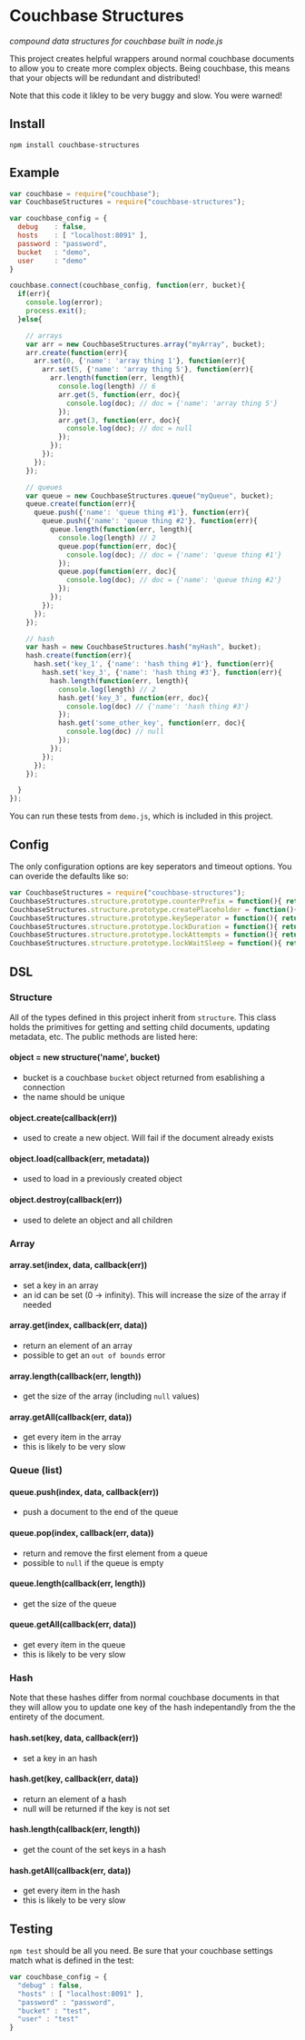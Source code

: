 # Couchbase Structures
*compound data structures for couchbase built in node.js*

This project creates helpful wrappers around normal couchbase documents to allow you to create more complex objects.  Being couchbase, this means that your objects will be redundant and distributed!

Note that this code it likley to be very buggy and slow.  You were warned!

## Install

`npm install couchbase-structures`

## Example
```javascript
var couchbase = require("couchbase"); 
var CouchbaseStructures = require("couchbase-structures");

var couchbase_config = {
  debug    : false,
  hosts    : [ "localhost:8091" ],
  password : "password",
  bucket   : "demo",
  user     : "demo"
}

couchbase.connect(couchbase_config, function(err, bucket){
  if(err){ 
    console.log(error);
    process.exit();
  }else{

    // arrays
    var arr = new CouchbaseStructures.array("myArray", bucket);
    arr.create(function(err){
      arr.set(0, {'name': 'array thing 1'}, function(err){
        arr.set(5, {'name': 'array thing 5'}, function(err){
          arr.length(function(err, length){
            console.log(length) // 6
            arr.get(5, function(err, doc){
              console.log(doc); // doc = {'name': 'array thing 5'}
            });
            arr.get(3, function(err, doc){
              console.log(doc); // doc = null
            });
          });
        });
      });
    });

    // queues
    var queue = new CouchbaseStructures.queue("myQueue", bucket);
    queue.create(function(err){
      queue.push({'name': 'queue thing #1'}, function(err){
        queue.push({'name': 'queue thing #2'}, function(err){
          queue.length(function(err, length){
            console.log(length) // 2
            queue.pop(function(err, doc){
              console.log(doc); // doc = {'name': 'queue thing #1'}
            });
            queue.pop(function(err, doc){
              console.log(doc); // doc = {'name': 'queue thing #2'}
            });
          });
        });
      });
    });

    // hash
    var hash = new CouchbaseStructures.hash("myHash", bucket);
    hash.create(function(err){
      hash.set('key_1', {'name': 'hash thing #1'}, function(err){
        hash.set('key_3', {'name': 'hash thing #3'}, function(err){ 
          hash.length(function(err, length){
            console.log(length) // 2
            hash.get('key_3', function(err, doc){
              console.log(doc) // {'name': 'hash thing #3'}
            });
            hash.get('some_other_key', function(err, doc){
              console.log(doc) // null
            }); 
          });
        });
      });
    });

  }
});
```

You can run these tests from `demo.js`, which is included in this project.

## Config

The only configuration options are key seperators and timeout options.  You can overide the defaults like so:

```javascript
var CouchbaseStructures = require("couchbase-structures");
CouchbaseStructures.structure.prototype.counterPrefix = function(){ return "_counter"; }
CouchbaseStructures.structure.prototype.createPlaceholder = function(){ return "PLACEHOLDER"; }
CouchbaseStructures.structure.prototype.keySeperator = function(){ return ":"; }
CouchbaseStructures.structure.prototype.lockDuration = function(){ return 10; } // seconds
CouchbaseStructures.structure.prototype.lockAttempts = function(){ return 10; }
CouchbaseStructures.structure.prototype.lockWaitSleep = function(){ return 100; } // miliseconds
```

## DSL

### Structure
All of the types defined in this project inherit from `structure`.  This class holds the primitives for getting and setting child documents, updating metadata, etc.  The public methods are listed here:

#### object = new structure('name', bucket)

* bucket is a couchbase `bucket` object returned from esablishing a connection
* the name should be unique

#### object.create(callback(err))

* used to create a new object.  Will fail if the document already exists

#### object.load(callback(err, metadata))

* used to load in a previously created object

#### object.destroy(callback(err))

* used to delete an object and all children

### Array

#### array.set(index, data, callback(err))

* set a key in an array
* an id can be set (0 -> infinity).  This will increase the size of the array if needed

#### array.get(index, callback(err, data))

* return an element of an array
* possible to get an `out of bounds` error

#### array.length(callback(err, length))

* get the size of the array (including `null` values)

#### array.getAll(callback(err, data))

* get every item in the array
* this is likely to be very slow

### Queue (list)

#### queue.push(index, data, callback(err))

* push a document to the end of the queue

#### queue.pop(index, callback(err, data))

* return and remove the first element from a queue
* possible to `null` if the queue is empty

#### queue.length(callback(err, length))

* get the size of the queue

#### queue.getAll(callback(err, data))

* get every item in the queue
* this is likely to be very slow

### Hash
Note that these hashes differ from normal couchbase documents in that they will allow you to update one key of the hash indepentandly from the the entirety of the document.

#### hash.set(key, data, callback(err))

* set a key in an hash

#### hash.get(key, callback(err, data))

* return an element of a hash
* null will be returned if the key is not set

#### hash.length(callback(err, length))

* get the count of the set keys in a hash

#### hash.getAll(callback(err, data))

* get every item in the hash
* this is likely to be very slow

## Testing

`npm test` should be all you need.  Be sure that your couchbase settings match what is defined in the test:
```javascript
var couchbase_config = {
  "debug" : false,
  "hosts" : [ "localhost:8091" ],
  "password" : "password",
  "bucket" : "test",
  "user" : "test"
}
```
